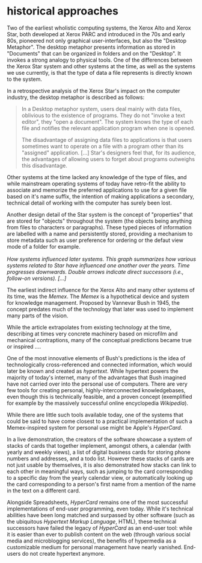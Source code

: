 historical approaches
=====================

Two of the earliest wholistic computing systems, the Xerox Alto and Xerox Star, both developed at Xerox PARC and
introduced in the 70s and early 80s, pioneered not only graphical user-interfaces, but also the "Desktop Metaphor".
The desktop metaphor presents information as stored in "Documents" that can be organized in folders and on the
"Desktop". It invokes a strong analogy to physical tools. One of the differences between the Xerox Star system and
other systems at the time, as well as the systems we use currently, is that the type of data a file represents is
directly known to the system.

In a retrospective analysis of the Xerox Star's impact on the computer
industry<mmm-link path="../references/xerox-star" ></mmm-link>, the desktop metaphor is described as follows:

> In a Desktop metaphor system, users deal mainly with data files, oblivious to the existence of programs.
> They do not "invoke a text editor", they "open a document".
> The system knows the type of each file and notifies the relevant application program when one is opened.
>
> The disadvantage of assigning data files to applications is that users sometimes want to operate on a file with a
> program other than its "assigned" application. \[...\]
> Star's designers feel that, for its audience, the advantages of allowing users to forget about programs outweighs
> this disadvantage.

Other systems at the time lacked any knowledge of the type of files, and while mainstream operating systems of today
have retro-fit the ability to associate and memorize the preferred applications to use for a given file based on it's
name suffix, the intention of making applications a secondary, technical detail of working with the computer has
surely been lost.

Another design detail of the Star system is the concept of "properties" that are stored for "objects" throughout the
system (the objects being anything from files to characters or paragraphs). These typed pieces of information are
labelled with a name and persistently stored, providing a mechanism to store metadata such as user preference for
ordering or the defaut view mode of a folder for example.

<div class="sidenote" style="margin-top: 1rem;">
<p><i>How systems influenced later systems. This graph summarizes how various systems related to Star have influenced
one another over the years. Time progresses downwards. Double arrows indicate direct successors (i.e.,
follow-on versions). [...]</i></p>
<mmm-embed raw path="../references/xerox-star"></mmm-embed></div>
<mmm-embed nolink path="star-graph"></mmm-embed>

The earliest indirect influence for the Xerox Alto and many other systems of its time, was the *Memex*.
The *Memex* is a hypothetical device and system for knowledge management. Proposed by Vannevar Bush in 1945<mmm-link
path="../references/memex"></mmm-link>, the concept predates much of the technology that later was used to implement
many parts of the vision.

While the article extrapolates from existing technology at the time, describing at times
very concrete machinery based on microfilm and mechanical contraptions, many of the conceptual predictions became
true or inspired  ....

One of the most innovative elements of Bush's predictions is the idea of technologically cross-referenced and
connected information, which would later be known and created as *hypertext*. While hypertext powers the majority of
today's internet, many of the advantages that Bush imagined have not carried over into the personal use of computers.
There are very few tools for creating personal, highly-interconnected knowledgebases, even though this is technically
feasible, and a proven concept (exemplified for example by the massively successful online encyclopedia *Wikipedia*<mmm-link
path="../references/wikipedia"></mmm-link>).

While there are little such tools available today, one of the systems that could be said to have come closest to a
practical implementation of such a Memex-inspired system for personal use might be Apple's *HyperCard*.

In a live demonstration<mmm-link path="../references/hypercard"></mmm-link>, the creators of the software showcase
a system of stacks of cards that together implement, amongst others, a calendar (with yearly and weekly views), a
list of digital business cards for storing phone numbers and addresses, and a todo list. However these stacks of
cards are not just usable by themselves, it is also demonstrated how stacks can link to each other in meaningful ways,
such as jumping to the card corresponding to a specific day from the yearly calendar view, or automatically looking
up the card corresponding to a person's first name from a mention of the name in the text on a different card.

Alongside Spreadsheets, *HyperCard* remains one of the most successful implementations of end-user programming, even
today. While it's technical abilities have been long matched and surpassed by other software (such as the ubiquitous
*Hypertext Markup Language*, HTML), these technical successors have failed the legacy of *HyperCard* as an end-user
tool: while it is easier than ever to publish content on the web (through various social media and microblogging
services), the benefits of hypermedia as a customizable medium for personal management have nearly vanished.
End-users do not create hypertext anymore.
